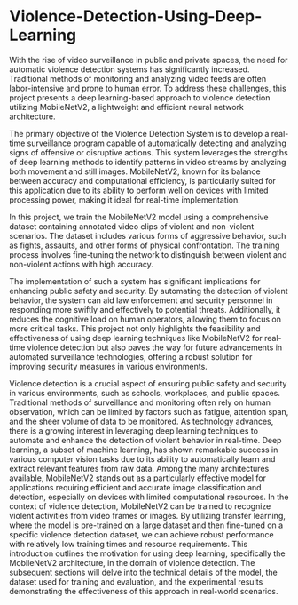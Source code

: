 # Violence-Detection-Using-Deep-Learning

With the rise of video surveillance in public and private spaces, the need for automatic violence detection systems has significantly increased. Traditional methods of monitoring and analyzing video feeds are often labor-intensive and prone to human error. To address these challenges, this project presents a deep learning-based approach to violence detection utilizing MobileNetV2, a lightweight and efficient neural network architecture.

The primary objective of the Violence Detection System is to develop a real-time surveillance program capable of automatically detecting and analyzing signs of offensive or disruptive actions. This system leverages the strengths of deep learning methods to identify patterns in video streams by analyzing both movement and still images. MobileNetV2, known for its balance between accuracy and computational efficiency, is particularly suited for this application due to its ability to perform well on devices with limited processing power, making it ideal for real-time implementation.

In this project, we train the MobileNetV2 model using a comprehensive dataset containing annotated video clips of violent and non-violent scenarios. The dataset includes various forms of aggressive behavior, such as fights, assaults, and other forms of physical confrontation. The training process involves fine-tuning the network to distinguish between violent and non-violent actions with high accuracy. 

The implementation of such a system has significant implications for enhancing public safety and security. By automating the detection of violent behavior, the system can aid law enforcement and security personnel in responding more swiftly and effectively to potential threats. Additionally, it reduces the cognitive load on human operators, allowing them to focus on more critical tasks. This project not only highlights the feasibility and effectiveness of using deep learning techniques like MobileNetV2 for real-time violence detection but also paves the way for future advancements in automated surveillance technologies, offering a robust solution for improving security measures in various environments.

Violence detection is a crucial aspect of ensuring public safety and security in various environments, such as schools, workplaces, and public spaces. Traditional methods of surveillance and monitoring often rely on human observation, which can be limited by factors such as fatigue, attention span, and the sheer volume of data to be monitored. As technology advances, there is a growing interest in leveraging deep learning techniques to automate and enhance the detection of violent behavior in real-time.
Deep learning, a subset of machine learning, has shown remarkable success in various computer vision tasks due to its ability to automatically learn and extract relevant features from raw data. Among the many architectures available, MobileNetV2 stands out as a particularly effective model for applications requiring efficient and accurate image classification and detection, especially on devices with limited computational resources.
In the context of violence detection, MobileNetV2 can be trained to recognize violent activities from video frames or images. By utilizing transfer learning, where the model is pre-trained on a large dataset and then fine-tuned on a specific violence detection dataset, we can achieve robust performance with relatively low training times and resource requirements.
This introduction outlines the motivation for using deep learning, specifically the MobileNetV2 architecture, in the domain of violence detection. The subsequent sections will delve into the technical details of the model, the dataset used for training and evaluation, and the experimental results demonstrating the effectiveness of this approach in real-world scenarios.
